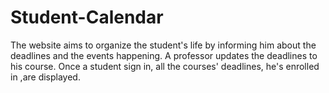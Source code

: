 # Student-Calendar
The website aims to organize the student's life by informing him about the deadlines and the events happening.
A professor updates the deadlines to his course.
Once a student sign in, all the courses' deadlines, he's enrolled in ,are displayed.
